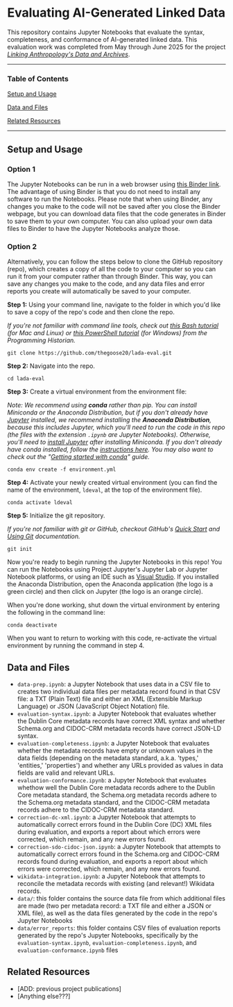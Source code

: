# Evaluating AI-Generated Linked Data

This repository contains Jupyter Notebooks that evaluate the syntax, completeness, and conformance of AI-generated linked data.  This evaluation work was completed from May through June 2025 for the project *[Linking Anthropology's Data and Archives]()*.

***
### Table of Contents

[Setup and Usage](#setup-and-usage)

[Data and Files](#data-and-files)

[Related Resources](#related-resources)

***

## Setup and Usage

### Option 1
The Jupyter Notebooks can be run in a web browser using [this Binder link]().  The advantage of using Binder is that you do not need to install any software to run the Notebooks.  Please note that when using Binder, any changes you make to the code will not be saved after you close the Binder webpage, but you can download data files that the code generates in Binder to save them to your own computer.  You can also upload your own data files to Binder to have the Jupyter Notebooks analyze those.

### Option 2
Alternatively, you can follow the steps below to clone the GitHub repository (repo), which creates a copy of all the code to your computer so you can run it from your computer rather than through Binder.  This way, you can save any changes you make to the code, and any data files and error reports you create will automatically be saved to your computer.

**Step 1:** Using your command line, navigate to the folder in which you'd like to save a copy of the repo's code and then clone the repo.

*If you're not familiar with command line tools, check out [this Bash tutorial](https://programminghistorian.org/en/lessons/intro-to-bash) (for Mac and Linux) or [this PowerShell tutorial](https://programminghistorian.org/en/lessons/intro-to-powershell) (for Windows) from the Programming Historian.*

```
git clone https://github.com/thegoose20/lada-eval.git
```

**Step 2:** Navigate into the repo.

```
cd lada-eval
```

**Step 3:** Create a virtual environment from the environment file:

*Note: We recommend using **conda** rather than pip.  You can install Miniconda or the Anaconda Distribution, but if you don't already have [Jupyter](https://jupyter.org/) installed, we recommend installing the **Anaconda Distribution**, because this includes Jupyter, which you'll need to run the code in this repo (the files with the extension `.ipynb` are Jupyter Notebooks).  Otherwise, you'll need to [install Jupyter](https://anaconda.org/anaconda/jupyter) after installing Miniconda.  If you don't already have conda installed, follow the [instructions here](https://docs.conda.io/projects/conda/en/latest/user-guide/install/index.html).  You may also want to check out the "[Getting started with conda](https://docs.conda.io/projects/conda/en/stable/user-guide/getting-started.html)" guide.*

```
conda env create -f environment.yml
```

**Step 4:** Activate your newly created virtual environment (you can find the name of the environment, `ldeval`, at the top of the environment file).
```
conda activate ldeval
```

**Step 5:** Initialize the git repository.  

*If you're not familiar with git or GitHub, checkout GitHub's [Quick Start](https://docs.github.com/en/get-started/start-your-journey) and [Using Git](https://docs.github.com/en/get-started/using-git) documentation.*
```
git init
```

Now you're ready to begin running the Jupyter Notebooks in this repo!  You can run the Notebooks using Project Jupyter's Jupyter Lab or Jupyter Notebook platforms, or using an IDE such as [Visual Studio](https://code.visualstudio.com/docs/datascience/jupyter-notebooks).  If you installed the Anaconda Distribution, open the Anaconda application (the logo is a green circle) and then click on Jupyter (the logo is an orange circle).  

When you're done working, shut down the virtual environment by entering the following in the command line:
```
conda deactivate
```

When you want to return to working with this code, re-activate the virtual environment by running the command in step 4.


## Data and Files
* `data-prep.ipynb`: a Jupyter Notebook that uses data in a CSV file to creates two individual data files per metadata record found in that CSV file: a TXT (Plain Text) file and either an XML (Extensible Markup Language) or JSON (JavaScript Object Notation) file.
* `evaluation-syntax.ipynb`: a Jupyter Notebook that evaluates whether the Dublin Core metadata records have correct XML syntax and whether Schema.org and CIDOC-CRM metadata records have correct JSON-LD syntax.
* `evaluation-completeness.ipynb`: a Jupyter Notebook that evaluates whether the metadata records have empty or unknown values in the data fields (depending on the metadata standard, a.k.a. 'types,' 'entities,' 'properties') and whether any URLs provided as values in data fields are valid and relevant URLs.
* `evaluation-conformance.ipynb`: a Jupyter Notebook that evaluates whethow well the Dublin Core metadata records adhere to the Dublin Core metadata standard, the Schema.org metadata records adhere to the Schema.org metadata standard, and the CIDOC-CRM metadata records adhere to the CIDOC-CRM metadata standard.
* `correction-dc-xml.ipynb`: a Jupyter Notebook that attempts to automatically correct errors found in the Dublin Core (DC) XML files during evaluation, and exports a report about which errors were corrected, which remain, and any new errors found.
* `correction-sdo-cidoc-json.ipynb`: a Jupyter Notebook that attempts to automatically correct errors found in the Schema.org and CIDOC-CRM records found during evaluation, and exports a report about which errors were corrected, which remain, and any new errors found.
* `wikidata-integration.ipynb`: a Jupyter Notebook that attempts to reconcile the metadata records with existing (and relevant!) Wikidata records.
* `data/`: this folder contains the source data file from which additional files are made (two per metadata record: a TXT file and either a JSON or XML file), as well as the data files generated by the code in the repo's Jupyter Notebooks
* `data/error_reports`: this folder contains CSV files of evaluation reports generated by the repo's Jupyter Notebooks, specifically by the `evaluation-syntax.ipynb`, `evaluation-completeness.ipynb`, and `evaluation-conformance.ipynb` files

## Related Resources
* [ADD: previous project publications]
* [Anything else???]